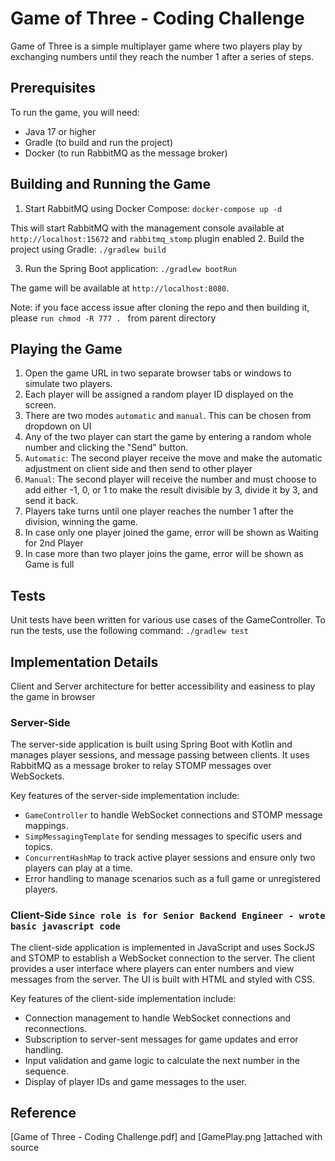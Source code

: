 # Game of Three - Coding Challenge

Game of Three is a simple multiplayer game where two players play by exchanging numbers until they reach the number 1 after a series of steps.

## Prerequisites

To run the game, you will need:

- Java 17 or higher
- Gradle (to build and run the project)
- Docker (to run RabbitMQ as the message broker)

## Building and Running the Game

1. Start RabbitMQ using Docker Compose:
`docker-compose up -d`

This will start RabbitMQ with the management console available at `http://localhost:15672` and `rabbitmq_stomp` plugin enabled
2. Build the project using Gradle:
`./gradlew build`

3. Run the Spring Boot application:
`./gradlew bootRun`

The game will be available at `http://localhost:8080`.

Note: if you face access issue after cloning the repo and then building it, please `run chmod -R 777 . ` from parent directory

## Playing the Game
1. Open the game URL in two separate browser tabs or windows to simulate two players.
2. Each player will be assigned a random player ID displayed on the screen.
3. There are two modes `automatic` and `manual`. This can be chosen from dropdown on UI
4. Any of the two player can start the game by entering a random whole number and clicking the "Send" button.
5. `Automatic`: The second player receive the move and make the automatic adjustment on client side and then send to other player 
6. `Manual`: The second player will receive the number and must choose to add either -1, 0, or 1 to make the result divisible by 3, divide it by 3, and send it back.
7. Players take turns until one player reaches the number 1 after the division, winning the game.
8. In case only one player joined the game, error will be shown as Waiting for 2nd Player
9. In case more than two player joins the game, error will be shown as Game is full

## Tests
Unit tests have been written for various use cases of the GameController.
To run the tests, use the following command:
`./gradlew test`

## Implementation Details

Client and Server architecture for better accessibility and easiness to play the game in browser

### Server-Side

The server-side application is built using Spring Boot with Kotlin and manages player sessions, and message passing between clients. It uses RabbitMQ as a message broker to relay STOMP messages over WebSockets.

Key features of the server-side implementation include:

- `GameController` to handle WebSocket connections and STOMP message mappings.
- `SimpMessagingTemplate` for sending messages to specific users and topics.
- `ConcurrentHashMap` to track active player sessions and ensure only two players can play at a time.
- Error handling to manage scenarios such as a full game or unregistered players.

### Client-Side `Since role is for Senior Backend Engineer - wrote basic javascript code`

The client-side application is implemented in JavaScript and uses SockJS and STOMP to establish a WebSocket connection to the server. The client provides a user interface where players can enter numbers and view messages from the server. The UI is built with HTML and styled with CSS.

Key features of the client-side implementation include:

- Connection management to handle WebSocket connections and reconnections.
- Subscription to server-sent messages for game updates and error handling.
- Input validation and game logic to calculate the next number in the sequence.
- Display of player IDs and game messages to the user.

## Reference 
[Game of Three - Coding Challenge.pdf] and [GamePlay.png ]attached with source

